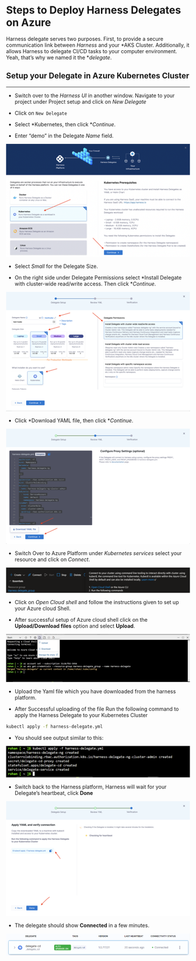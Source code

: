 # Steps to Deploy Harness Delegates on Azure

Harness delegate serves two purposes. First, to provide a secure communication link between *Harness* and your *AKS Cluster. Additionally, it allows Harness to delegate CI/CD tasks to your computer environment. Yeah, that’s why we named it the **delegate*.

## Setup your Delegate in Azure Kubernetes Cluster
***

- Switch over to the *Harness UI* in another window. Navigate to your project under Project setup and click on *New Delegate*

- Click on `New Delegate`

- Select *Kubernetes, then click **Continue*.

- Enter “demo” in the Delegate *Name* field.

![Delegate Type ](/Images/delegate-kubernetes-type.png)

- Select *Small* for the Delegate Size.

- On the right side under Delegate Permissions select *Install Delegate with cluster-wide read/write access. Then click **Continue*.

![Delegate Size](/Images/delegate-small-size.png)

- Click *Download YAML file, then click **Continue*.

![Download YAML file](/Images/download-delegate-yaml.png)

- Switch Over to Azure Platform under *Kubernetes services* select your resource and click on *Connect*.

![Connect to Azure CLI](/Images/Azureconnect.PNG)

- Click on *Open Cloud shell* and follow the instructions given to set up your Azure cloud Shell.

- After successful setup of Azure cloud shell click on the **Upload/Download files** option and select **Upload**.

![Azure CLI](/Images/AzureCLI.jpg)

- Upload the Yaml file which you have downloaded from the harness platform.

- After Successful uploading of the file
Run the following command to apply the Harness Delegate to your Kubernetes Cluster

```bash
kubectl apply -f harness-delegate.yml
```

- You should see output similar to this:

![Command Output in CLI](/Images/KubectlCommandoutput.PNG)

- Switch back to the Harness platform, Harness will wait for your Delegate’s heartbeat, click **Done**

![Delegate Heart-Beat](/Images/delegate-heartbeat.png)

- The delegate should show **Connected** in a few minutes.

![Delegate succesfully connected](/Images/delegateConnected.PNG)
